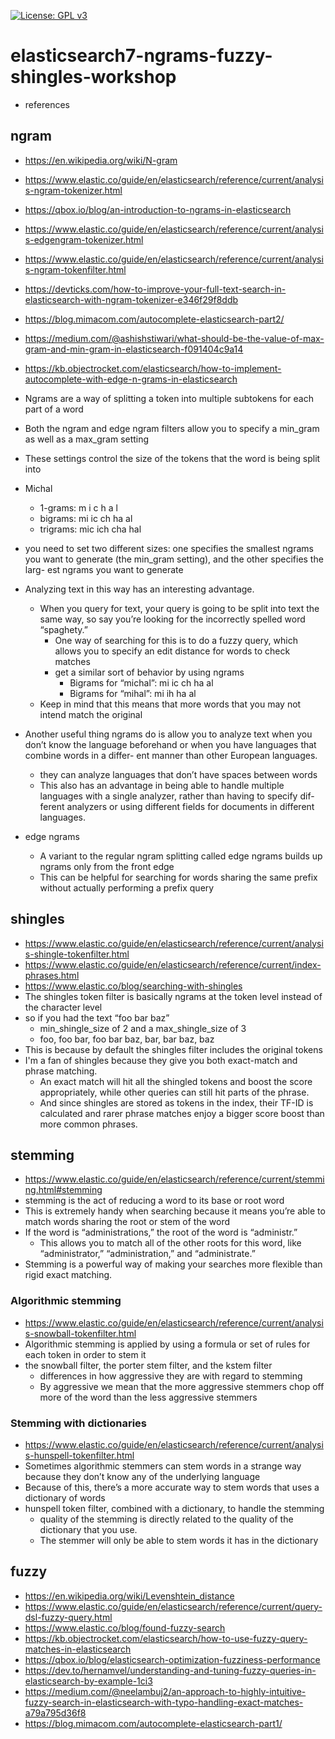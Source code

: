 [![License: GPL v3](https://img.shields.io/badge/License-GPLv3-blue.svg)](https://www.gnu.org/licenses/gpl-3.0)

# elasticsearch7-ngrams-fuzzy-shingles-workshop

* references

## ngram
* https://en.wikipedia.org/wiki/N-gram
* https://www.elastic.co/guide/en/elasticsearch/reference/current/analysis-ngram-tokenizer.html
* https://qbox.io/blog/an-introduction-to-ngrams-in-elasticsearch
* https://www.elastic.co/guide/en/elasticsearch/reference/current/analysis-edgengram-tokenizer.html
* https://www.elastic.co/guide/en/elasticsearch/reference/current/analysis-ngram-tokenfilter.html
* https://devticks.com/how-to-improve-your-full-text-search-in-elasticsearch-with-ngram-tokenizer-e346f29f8ddb
* https://blog.mimacom.com/autocomplete-elasticsearch-part2/
* https://medium.com/@ashishstiwari/what-should-be-the-value-of-max-gram-and-min-gram-in-elasticsearch-f091404c9a14
* https://kb.objectrocket.com/elasticsearch/how-to-implement-autocomplete-with-edge-n-grams-in-elasticsearch
* Ngrams are a way of splitting a token into multiple subtokens for each part
  of a word
* Both the ngram and edge ngram filters allow you to specify a min_gram as
  well as a max_gram setting
* These settings control the size of the tokens that the word is
  being split into

* Michal
    * 1-grams: m i c h a l
    * bigrams: mi ic ch ha al
    * trigrams: mic ich cha hal

* you need to set two different sizes: one specifies the smallest
  ngrams you want to generate (the min_gram setting), and the other specifies the larg-
  est ngrams you want to generate
* Analyzing text in this way has an interesting advantage. 
    * When you query for text, your query is going to be split into text the same way, 
    so say you’re looking for the incorrectly spelled word “spaghety.”
        * One way of searching for this is to do a fuzzy query,
          which allows you to specify an edit distance for words to check matches
        * get a similar sort of behavior by using ngrams
            * Bigrams for “michal”: mi ic ch ha al
            * Bigrams for “mihal”: mi ih ha al
    * Keep in mind that this means that
      more words that you may not intend match the original

* Another useful thing ngrams do is allow you to analyze text when you don’t know
  the language beforehand or when you have languages that combine words in a differ-
  ent manner than other European languages. 
  * they can analyze languages that don’t have spaces between words
  * This also has an advantage in being able
  to handle multiple languages with a single analyzer, rather than having to specify dif-
  ferent analyzers or using different fields for documents in different languages.
* edge ngrams
    * A variant to the regular ngram splitting called edge ngrams builds up ngrams only
      from the front edge
    * This can be helpful for searching
      for words sharing the same prefix without actually performing a prefix query
      
## shingles
* https://www.elastic.co/guide/en/elasticsearch/reference/current/analysis-shingle-tokenfilter.html
* https://www.elastic.co/guide/en/elasticsearch/reference/current/index-phrases.html
* https://www.elastic.co/blog/searching-with-shingles
* The shingles token filter is basically ngrams at
  the token level instead of the character level
* so if you had the text “foo bar baz”
    * min_shingle_size of 2 and a max_shingle_size of 3
    * foo, foo bar, foo bar baz, bar, bar baz, baz
* This is because by default the shingles
  filter includes the original tokens
* I'm a fan of shingles because they give you both exact-match and phrase matching. 
    * An exact match will hit all the shingled tokens and boost the score appropriately, while other 
    queries can still hit parts of the phrase. 
    * And since shingles are stored as tokens in the index, their TF-ID is calculated and rarer phrase 
    matches enjoy a bigger score boost than more common phrases.
  
## stemming
* https://www.elastic.co/guide/en/elasticsearch/reference/current/stemming.html#stemming
* stemming is the act of reducing a word to its base or root word
* This is extremely handy when searching because it means you’re able to match words sharing the 
root or stem of the word
* If the word is “administrations,” the root of the word is “administr.”
    * This allows you to match all of the other roots for this word, like “administrator,” “administration,” 
    and “administrate.” 
* Stemming is a powerful way of making your searches more flexible than rigid exact matching.
### Algorithmic stemming
* https://www.elastic.co/guide/en/elasticsearch/reference/current/analysis-snowball-tokenfilter.html
* Algorithmic stemming is applied by using a formula or set of rules for each token in
  order to stem it
* the snowball filter, the porter stem filter, and the kstem filter
    * differences in how aggressive they are with regard to stemming
    * By aggressive we mean that the more aggressive stemmers chop off more
      of the word than the less aggressive stemmers
### Stemming with dictionaries
* https://www.elastic.co/guide/en/elasticsearch/reference/current/analysis-hunspell-tokenfilter.html
* Sometimes algorithmic stemmers can stem words in a strange way because they don’t
  know any of the underlying language
* Because of this, there’s a more accurate way to
  stem words that uses a dictionary of words
* hunspell token filter, combined with a dictionary, to handle the stemming
    * quality of the stemming is directly related to the quality of the dictionary that you use.
    * The stemmer will only be able to stem words it has in the dictionary
    
## fuzzy
* https://en.wikipedia.org/wiki/Levenshtein_distance
* https://www.elastic.co/guide/en/elasticsearch/reference/current/query-dsl-fuzzy-query.html
* https://www.elastic.co/blog/found-fuzzy-search
* https://kb.objectrocket.com/elasticsearch/how-to-use-fuzzy-query-matches-in-elasticsearch
* https://qbox.io/blog/elasticsearch-optimization-fuzziness-performance
* https://dev.to/hernamvel/understanding-and-tuning-fuzzy-queries-in-elasticsearch-by-example-1ci3
* https://medium.com/@neelambuj2/an-approach-to-highly-intuitive-fuzzy-search-in-elasticsearch-with-typo-handling-exact-matches-a79a795d36f8
* https://blog.mimacom.com/autocomplete-elasticsearch-part1/